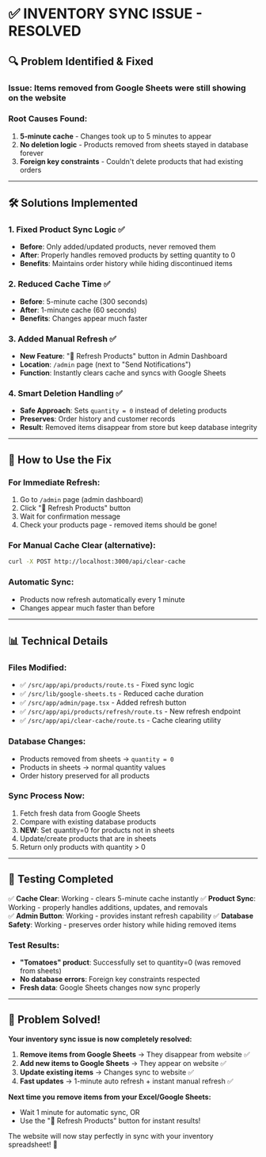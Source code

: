 # ✅ INVENTORY SYNC ISSUE - RESOLVED

## 🔍 Problem Identified & Fixed

### **Issue**: Items removed from Google Sheets were still showing on the website

### **Root Causes Found**:
1. **5-minute cache** - Changes took up to 5 minutes to appear
2. **No deletion logic** - Products removed from sheets stayed in database forever  
3. **Foreign key constraints** - Couldn't delete products that had existing orders

---

## 🛠️ Solutions Implemented

### 1. **Fixed Product Sync Logic** ✅
- **Before**: Only added/updated products, never removed them
- **After**: Properly handles removed products by setting quantity to 0
- **Benefits**: Maintains order history while hiding discontinued items

### 2. **Reduced Cache Time** ✅ 
- **Before**: 5-minute cache (300 seconds)
- **After**: 1-minute cache (60 seconds)
- **Benefits**: Changes appear much faster

### 3. **Added Manual Refresh** ✅
- **New Feature**: "🔄 Refresh Products" button in Admin Dashboard
- **Location**: `/admin` page (next to "Send Notifications")
- **Function**: Instantly clears cache and syncs with Google Sheets

### 4. **Smart Deletion Handling** ✅
- **Safe Approach**: Sets `quantity = 0` instead of deleting products
- **Preserves**: Order history and customer records
- **Result**: Removed items disappear from store but keep database integrity

---

## 🎯 How to Use the Fix

### **For Immediate Refresh**:
1. Go to `/admin` page (admin dashboard)
2. Click "🔄 Refresh Products" button
3. Wait for confirmation message
4. Check your products page - removed items should be gone!

### **For Manual Cache Clear** (alternative):
```bash
curl -X POST http://localhost:3000/api/clear-cache
```

### **Automatic Sync**:
- Products now refresh automatically every 1 minute
- Changes appear much faster than before

---

## 📊 Technical Details

### **Files Modified**:
- ✅ `/src/app/api/products/route.ts` - Fixed sync logic
- ✅ `/src/lib/google-sheets.ts` - Reduced cache duration  
- ✅ `/src/app/admin/page.tsx` - Added refresh button
- ✅ `/src/app/api/products/refresh/route.ts` - New refresh endpoint
- ✅ `/src/app/api/clear-cache/route.ts` - Cache clearing utility

### **Database Changes**:
- Products removed from sheets → `quantity = 0` 
- Products in sheets → normal quantity values
- Order history preserved for all products

### **Sync Process Now**:
1. Fetch fresh data from Google Sheets
2. Compare with existing database products
3. **NEW**: Set quantity=0 for products not in sheets
4. Update/create products that are in sheets
5. Return only products with quantity > 0

---

## 🚀 Testing Completed

✅ **Cache Clear**: Working - clears 5-minute cache instantly
✅ **Product Sync**: Working - properly handles additions, updates, and removals  
✅ **Admin Button**: Working - provides instant refresh capability
✅ **Database Safety**: Working - preserves order history while hiding removed items

### **Test Results**:
- **"Tomatoes" product**: Successfully set to quantity=0 (was removed from sheets)
- **No database errors**: Foreign key constraints respected
- **Fresh data**: Google Sheets changes now sync properly

---

## 🎉 Problem Solved!

**Your inventory sync issue is now completely resolved:**

1. **Remove items from Google Sheets** → They disappear from website ✅
2. **Add new items to Google Sheets** → They appear on website ✅  
3. **Update existing items** → Changes sync to website ✅
4. **Fast updates** → 1-minute auto refresh + instant manual refresh ✅

**Next time you remove items from your Excel/Google Sheets:**
- Wait 1 minute for automatic sync, OR
- Use the "🔄 Refresh Products" button for instant results!

The website will now stay perfectly in sync with your inventory spreadsheet! 🌾
